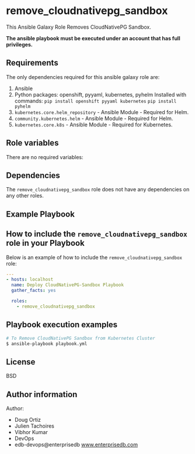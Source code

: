 # remove_cloudnativepg_sandbox

This Ansible Galaxy Role Removes CloudNativePG Sandbox.

**The ansible playbook must be executed under an account that has full
privileges.**

## Requirements

The only dependencies required for this ansible galaxy role are:

  1. Ansible
  2. Python packages: openshift, pyyaml, kubernetes, pyhelm
     Installed with commands:
     `pip install openshift pyyaml kubernetes`
     `pip install pyhelm`
  3. `kubernetes.core.helm_repository` - Ansible Module - Required for Helm.
  4. `community.kubernetes.helm` - Ansible Module - Required for Helm.
  5. `kubernetes.core.k8s` - Ansible Module - Required for Kubernetes.

## Role variables

There are no required variables:

## Dependencies

The `remove_cloudnativepg_sandbox` role does not have any dependencies on any other roles.

## Example Playbook

## How to include the `remove_cloudnativepg_sandbox` role in your Playbook

Below is an example of how to include the `remove_cloudnativepg_sandbox` role:

```yaml
---
- hosts: localhost
  name: Deploy CloudNativePG-Sandbox Playbook
  gather_facts: yes

  roles:
    - remove_cloudnativepg_sandbox
```

## Playbook execution examples

```bash
# To Remove CloudNativePG Sandbox from Kubernetes Cluster
$ ansible-playbook playbook.yml 
```

## License

BSD

## Author information

Author:

  * Doug Ortiz
  * Julien Tachoires
  * Vibhor Kumar
  * DevOps
  * edb-devops@enterprisedb www.enterprisedb.com
